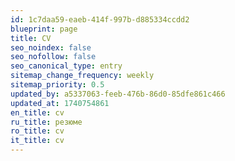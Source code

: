 ```yaml
---
id: 1c7daa59-eaeb-414f-997b-d885334ccdd2
blueprint: page
title: CV
seo_noindex: false
seo_nofollow: false
seo_canonical_type: entry
sitemap_change_frequency: weekly
sitemap_priority: 0.5
updated_by: a5337063-feeb-476b-86d0-85dfe861c466
updated_at: 1740754861
en_title: cv
ru_title: резюме
ro_title: cv
it_title: cv
---
```

